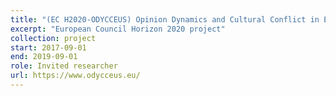 ```yaml
---
title: "(EC H2020-ODYCCEUS) Opinion Dynamics and Cultural Conflict in European Space"
excerpt: "European Council Horizon 2020 project"
collection: project
start: 2017-09-01
end: 2019-09-01
role: Invited researcher
url: https://www.odycceus.eu/
---
```


